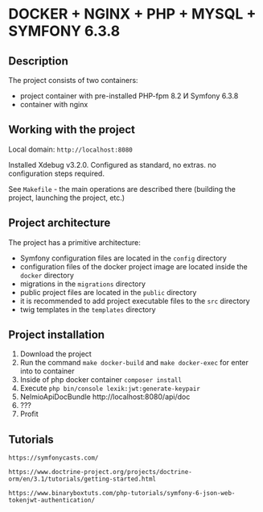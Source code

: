 # DOCKER + NGINX + PHP + MYSQL + SYMFONY 6.3.8

## Description

The project consists of two containers:
- project container with pre-installed PHP-fpm 8.2 И Symfony 6.3.8
- container with nginx

## Working with the project

Local domain: ``http://localhost:8080``

Installed Xdebug v3.2.0. Configured as standard, no extras. no configuration steps required.

See ``Makefile`` -  the main operations are described there (building the project, launching the project, etc.)

## Project architecture
The project has a primitive architecture:
- Symfony configuration files are located in the ``config`` directory
- configuration files of the docker project image are located inside the ``docker`` directory
- migrations in the ``migrations`` directory
- public project files are located in the ``public`` directory
- it is recommended to add project executable files to the ``src`` directory
- twig templates in the ``templates`` directory

## Project installation
1. Download the project
2. Run the command ``make docker-build`` and ``make docker-exec`` for enter into to container
3. Inside of php docker container `composer install`
4. Execute `php bin/console lexik:jwt:generate-keypair`
5. NelmioApiDocBundle  http://localhost:8080/api/doc
6. ??? 
7. Profit

## Tutorials

```https://symfonycasts.com/```

```https://www.doctrine-project.org/projects/doctrine-orm/en/3.1/tutorials/getting-started.html```

```https://www.binaryboxtuts.com/php-tutorials/symfony-6-json-web-tokenjwt-authentication/```